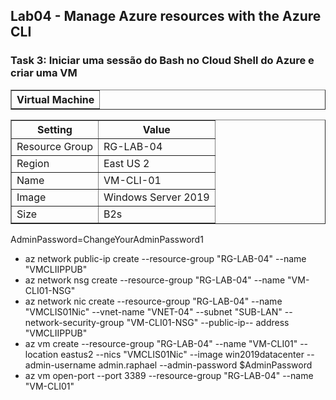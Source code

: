  <h2>Lab04 - Manage Azure resources with the Azure CLI</h2>

<h3>Task 3: Iniciar uma sessão do Bash no Cloud Shell do Azure e criar uma VM</h3>


 <table border="1">    
  <tr>
    <th>Virtual Machine</th>
  </tr>
</table>

<table border="1">    
  <tr>
    <th colspan="1">Setting</th>  	              
    <th colspan="2">Value</th>
  </tr>
<tr>
<td>Resource Group</td>
    <td>RG-LAB-04</td>
  </tr>
<tr>
<td>Region</td>
    <td>East US 2</td>
  </tr>
<td>Name</td>
    <td>VM-CLI-01</td>
 </tr>
  <td>Image</td>
    <td>Windows Server 2019</td>
  </tr>
  <td>Size</td>
    <td>B2s</td>
  </tr>
 </table>
 

 
AdminPassword=ChangeYourAdminPassword1
- az network public-ip create --resource-group "RG-LAB-04" --name "VMCLIIPPUB"
- az network nsg create --resource-group "RG-LAB-04" --name "VM-CLI01-NSG"
- az network nic create --resource-group "RG-LAB-04" --name "VMCLIS01Nic" --vnet-name "VNET-04" --subnet "SUB-LAN" --network-security-group "VM-CLI01-NSG" --public-ip-- address "VMCLIIPPUB"
- az vm create --resource-group "RG-LAB-04" --name "VM-CLI01" --location eastus2 --nics "VMCLIS01Nic" --image win2019datacenter --admin-username admin.raphael --admin-password $AdminPassword
- az vm open-port --port 3389 --resource-group "RG-LAB-04" --name "VM-CLI01"
